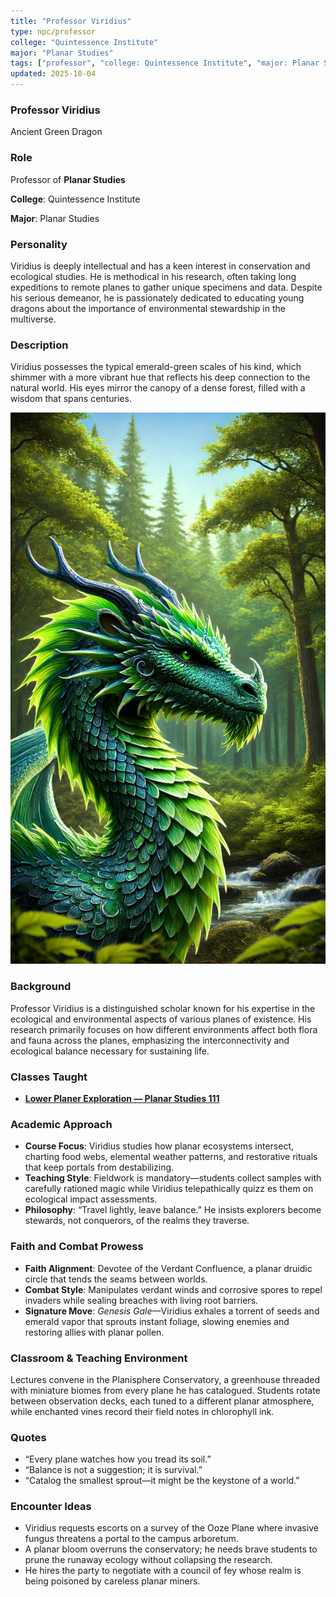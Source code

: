 ```yaml
---
title: "Professor Viridius"
type: npc/professor
college: "Quintessence Institute"
major: "Planar Studies"
tags: ["professor", "college: Quintessence Institute", "major: Planar Studies","variant:green"]
updated: 2025-10-04
---
```


### Professor Viridius

Ancient Green Dragon

### Role

Professor of **Planar Studies**

**College**: Quintessence Institute

**Major**: Planar Studies

### Personality

Viridius is deeply intellectual and has a keen interest in conservation and ecological studies. He is methodical in his research, often taking long expeditions to remote planes to gather unique specimens and data. Despite his serious demeanor, he is passionately dedicated to educating young dragons about the importance of environmental stewardship in the multiverse.

### Description

Viridius possesses the typical emerald-green scales of his kind, which shimmer with a more vibrant hue that reflects his deep connection to the natural world. His eyes mirror the canopy of a dense forest, filled with a wisdom that spans centuries.

![AB77B942-31F8-43ED-8F73-53B549B78CA5](/assets/images/AB77B942-31F8-43ED-8F73-53B549B78CA5.webp)

### Background

Professor Viridius is a distinguished scholar known for his expertise in the ecological and environmental aspects of various planes of existence. His research primarily focuses on how different environments affect both flora and fauna across the planes, emphasizing the interconnectivity and ecological balance necessary for sustaining life.

### Classes Taught

- **[Lower Planer Exploration — Planar Studies 111](../Academics/course-catalog.md#lower-planer-exploration--planar-studies-111)**

### Academic Approach

- **Course Focus**: Viridius studies how planar ecosystems intersect, charting food webs, elemental weather patterns, and restorative rituals that keep portals from destabilizing.
- **Teaching Style**: Fieldwork is mandatory—students collect samples with carefully rationed magic while Viridius telepathically quizz es them on ecological impact assessments.
- **Philosophy**: “Travel lightly, leave balance.” He insists explorers become stewards, not conquerors, of the realms they traverse.

### Faith and Combat Prowess

- **Faith Alignment**: Devotee of the Verdant Confluence, a planar druidic circle that tends the seams between worlds.
- **Combat Style**: Manipulates verdant winds and corrosive spores to repel invaders while sealing breaches with living root barriers.
- **Signature Move**: *Genesis Gale*—Viridius exhales a torrent of seeds and emerald vapor that sprouts instant foliage, slowing enemies and restoring allies with planar pollen.

### Classroom & Teaching Environment

Lectures convene in the Planisphere Conservatory, a greenhouse threaded with miniature biomes from every plane he has catalogued. Students rotate between observation decks, each tuned to a different planar atmosphere, while enchanted vines record their field notes in chlorophyll ink.

### Quotes

- “Every plane watches how you tread its soil.”
- “Balance is not a suggestion; it is survival.”
- “Catalog the smallest sprout—it might be the keystone of a world.”

### Encounter Ideas

- Viridius requests escorts on a survey of the Ooze Plane where invasive fungus threatens a portal to the campus arboretum.
- A planar bloom overruns the conservatory; he needs brave students to prune the runaway ecology without collapsing the research.
- He hires the party to negotiate with a council of fey whose realm is being poisoned by careless planar miners.
